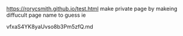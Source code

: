 https://rorycsmith.github.io/test.html
 make private page by makeing  diffucult page name to guess ie

 vfxaS4YK8yaUvso8b3Pm5zfQ.md

 
 

